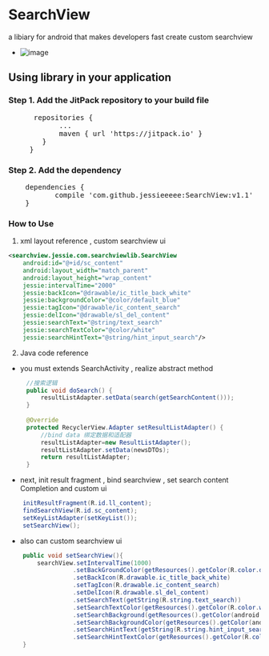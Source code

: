 # SearchView 
a libiary for android that makes developers fast create custom searchview 
- ![image](http://oqujmbgen.bkt.clouddn.com/%E5%B0%81%E8%A3%85%E8%87%AA%E5%B7%B1%E7%9A%84searchview3.gif)
## Using library in your application
### Step 1. Add the JitPack repository to your build file
<pre>
 	  repositories {
 			...
 			maven { url 'https://jitpack.io' }
 		}
 	 }
</pre>
### Step 2. Add the dependency
<pre>
	dependencies {
	       compile 'com.github.jessieeeee:SearchView:v1.1'
	}
</pre>
### How to Use
1. xml layout reference , custom searchview ui
```xml
<searchview.jessie.com.searchviewlib.SearchView
    android:id="@+id/sc_content"
    android:layout_width="match_parent"
    android:layout_height="wrap_content"
    jessie:intervalTime="2000"
    jessie:backIcon="@drawable/ic_title_back_white"
    jessie:backgroundColor="@color/default_blue"
    jessie:tagIcon="@drawable/ic_content_search"
    jessie:delIcon="@drawable/sl_del_content"
    jessie:searchText="@string/text_search"
    jessie:searchTextColor="@color/white"
    jessie:searchHintText="@string/hint_input_search"/>
```
2. Java code reference
 - you must extends SearchActivity , realize abstract method
```java
     //搜索逻辑
     public void doSearch() {
         resultListAdapter.setData(search(getSearchContent()));
     }
     
     @Override
     protected RecyclerView.Adapter setResultListAdapter() {
         //bind data 绑定数据和适配器
         resultListAdapter=new ResultListAdapter();
         resultListAdapter.setData(newsDTOs);
         return resultListAdapter;
     }
```
 - next, init result fragment , bind searchview , set search content Completion and custom ui
```java
    initResultFragment(R.id.ll_content);
    findSearchView(R.id.sc_content);
    setKeyListAdapter(setKeyList());
    setSearchView();
```      
 - also can custom searchview ui
```java 
    public void setSearchView(){
        searchView.setIntervalTime(1000)
                  .setBackGroundColor(getResources().getColor(R.color.default_blue))
                  .setBackIcon(R.drawable.ic_title_back_white)
                  .setTagIcon(R.drawable.ic_content_search)
                  .setDelIcon(R.drawable.sl_del_content)
                  .setSearchText(getString(R.string.text_search))
                  .setSearchTextColor(getResources().getColor(R.color.white))
                  .setSearchBackground(getResources().getColor(android.R.color.transparent))
                  .setSearchBackgroundColor(getResources().getColor(android.R.color.transparent))
                  .setSearchHintText(getString(R.string.hint_input_search))
                  .setSearchHintTextColor(getResources().getColor(R.color.default_line));
    }
```

         


